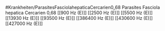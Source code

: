 #Krankheiten/ParasitesFasciolahepaticaCercarien0_68
Parasites Fasciola hepatica Cercarien 0,68
[[900 Hz (E)]]
[[2500 Hz (E)]]
[[5500 Hz (E)]]
[[13930 Hz (E)]]
[[93500 Hz (E)]]
[[386400 Hz (E)]]
[[430600 Hz (E)]]
[[427000 Hz (E)]]